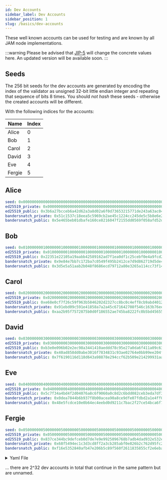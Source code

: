```yaml
---
id: Dev Accounts
sidebar_label: Dev Accounts
sidebar_position: 1
slug: /basics/dev-accounts
---
```


These well known accounts can be used for testing and are known by all JAM node implementations.

:::warning
Please be advised that [JIP-5](https://github.com/polkadot-fellows/JIPs/pull/2) will change the concrete values here. An updated version will be available soon.
:::


## Seeds

The 256 bit seeds for the dev accounts are generated by encoding the index of the validator as unsigned 32-bit little endian integer and repeating that sequence of bits 8 times. You should *not hash* these seeds - otherwise the created accounts will be different.

With the following indices for the accounts:

| Name   | Index |
|--------|-------|
| Alice  | 0     |
| Bob    | 1     |
| Carol  | 2     |
| David  | 3     |
| Eve    | 4     |
| Fergie | 5     |

## Alice

```yaml
seed: 0x0000000000000000000000000000000000000000000000000000000000000000
ed25519_private: 0x0000000000000000000000000000000000000000000000000000000000000000
ed25519_public: 0x3b6a27bcceb6a42d62a3a8d02a6f0d73653215771de243a63ac048a18b59da29
bandersnatch_private: 0x51c1537c18eea5c5969cb2ae45c1224cc245de5c5b8e6e25f48fb99f2786ee05
bandersnatch_public: 0x5e465beb01dbafe160ce8216047f2155dd0569f058afd52dcea601025a8d161d
```

## Bob

```yaml
seed: 0x0100000001000000010000000100000001000000010000000100000001000000
ed25519_private: 0x0100000001000000010000000100000001000000010000000100000001000000
ed25519_public: 0x22351e22105a19aabb42589162ad7f1ea0df1c25cebf0e4a9fcd261301274862
bandersnatch_private: 0x9e84e7bb7c172ba7c0549f495b2412ce7d9d862719d5de4db97bacd97b60b505
bandersnatch_public: 0x3d5e5a51aab2b048f8686ecd79712a80e3265a114cc73f14bdb2a59233fb66d0
```

## Carol

```yaml
seed: 0x0200000002000000020000000200000002000000020000000200000002000000
ed25519_private: 0x0200000002000000020000000200000002000000020000000200000002000000
ed25519_public: 0xe68e0cf7f26c59f963b5846202d2327cc8bc0c4eff8cb9abd4012f9a71decf00
bandersnatch_private: 0x91ebd09c591e41858a7a2a45c671642708f546c163b76eef0991b755017e7412
bandersnatch_public: 0xaa2b95f7572875b0d0f186552ae745ba8222fc0b5bd456554bfe51c68938f8bc
```

## David

```yaml
seed: 0x0300000003000000030000000300000003000000030000000300000003000000
ed25519_private: 0x0300000003000000030000000300000003000000030000000300000003000000
ed25519_public: 0xb3e0e096b02e2ec98a3441410aeddd78c95e27a0da6f411a09c631c0f2bea6e9
bandersnatch_private: 0x40ad858dd0abe3016f7834831c93ae02764e0bb99ee204ffc6777b01c946ac0c
bandersnatch_public: 0x7f6190116d118d643a98878e294ccf62b509e214299931aad8ff9764181a4e33
```

## Eve

```yaml
seed: 0x0400000004000000040000000400000004000000040000000400000004000000
ed25519_private: 0x0400000004000000040000000400000004000000040000000400000004000000
ed25519_public: 0x5c7f34a4bd4f2d04076a8c6f9060a0c8d2c6bdd082ceb3eda7df381cb260faff
bandersnatch_private: 0x0dea7844b6b937f8b00acea90a8ce9dfe07fdbd2a1e4ff09022340d9bb159911
bandersnatch_public: 0x48e5fcdce10e0b64ec4eebd0d9211c7bac2f27ce54bca6f7776ff6fee86ab3e3
```

## Fergie

```yaml
seed: 0x0500000005000000050000000500000005000000050000000500000005000000
ed25519_private: 0x0500000005000000050000000500000005000000050000000500000005000000
ed25519_public: 0x837ce344bc9defceb0d7de7e9e9925096768b7adb4dad932e532eb6551e0ea02
bandersnatch_private: 0x68f5494ec1c3d3cd8ff2a3cb285abf0e826b2c762d95fc2e953eaef666315403
bandersnatch_public: 0xf16e5352840afb47e206b5c89f560f2611835855cf2e6ebad1acc9520a72591d
```

<details>

<summary>Yaml File</summary>

```yaml
Alice:
  seed: 0x0000000000000000000000000000000000000000000000000000000000000000
  ed25519_private: 0x0000000000000000000000000000000000000000000000000000000000000000
  ed25519_public: 0x3b6a27bcceb6a42d62a3a8d02a6f0d73653215771de243a63ac048a18b59da29
  bandersnatch_private: 0x51c1537c18eea5c5969cb2ae45c1224cc245de5c5b8e6e25f48fb99f2786ee05
  bandersnatch_public: 0x5e465beb01dbafe160ce8216047f2155dd0569f058afd52dcea601025a8d161d

Bob:
  seed: 0x0100000001000000010000000100000001000000010000000100000001000000
  ed25519_private: 0x0100000001000000010000000100000001000000010000000100000001000000
  ed25519_public: 0x22351e22105a19aabb42589162ad7f1ea0df1c25cebf0e4a9fcd261301274862
  bandersnatch_private: 0x9e84e7bb7c172ba7c0549f495b2412ce7d9d862719d5de4db97bacd97b60b505
  bandersnatch_public: 0x3d5e5a51aab2b048f8686ecd79712a80e3265a114cc73f14bdb2a59233fb66d0

Carol:
  seed: 0x0200000002000000020000000200000002000000020000000200000002000000
  ed25519_private: 0x0200000002000000020000000200000002000000020000000200000002000000
  ed25519_public: 0xe68e0cf7f26c59f963b5846202d2327cc8bc0c4eff8cb9abd4012f9a71decf00
  bandersnatch_private: 0x91ebd09c591e41858a7a2a45c671642708f546c163b76eef0991b755017e7412
  bandersnatch_public: 0xaa2b95f7572875b0d0f186552ae745ba8222fc0b5bd456554bfe51c68938f8bc

David:
  seed: 0x0300000003000000030000000300000003000000030000000300000003000000
  ed25519_private: 0x0300000003000000030000000300000003000000030000000300000003000000
  ed25519_public: 0xb3e0e096b02e2ec98a3441410aeddd78c95e27a0da6f411a09c631c0f2bea6e9
  bandersnatch_private: 0x40ad858dd0abe3016f7834831c93ae02764e0bb99ee204ffc6777b01c946ac0c
  bandersnatch_public: 0x7f6190116d118d643a98878e294ccf62b509e214299931aad8ff9764181a4e33

Eve:
  seed: 0x0400000004000000040000000400000004000000040000000400000004000000
  ed25519_private: 0x0400000004000000040000000400000004000000040000000400000004000000
  ed25519_public: 0x5c7f34a4bd4f2d04076a8c6f9060a0c8d2c6bdd082ceb3eda7df381cb260faff
  bandersnatch_private: 0x0dea7844b6b937f8b00acea90a8ce9dfe07fdbd2a1e4ff09022340d9bb159911
  bandersnatch_public: 0x48e5fcdce10e0b64ec4eebd0d9211c7bac2f27ce54bca6f7776ff6fee86ab3e3

Fergie:
  seed: 0x0500000005000000050000000500000005000000050000000500000005000000
  ed25519_private: 0x0500000005000000050000000500000005000000050000000500000005000000
  ed25519_public: 0x837ce344bc9defceb0d7de7e9e9925096768b7adb4dad932e532eb6551e0ea02
  bandersnatch_private: 0x68f5494ec1c3d3cd8ff2a3cb285abf0e826b2c762d95fc2e953eaef666315403
  bandersnatch_public: 0xf16e5352840afb47e206b5c89f560f2611835855cf2e6ebad1acc9520a72591d
```

</details>

... there are 2^32 dev accounts in total that continue in the same pattern but are unnamed.
